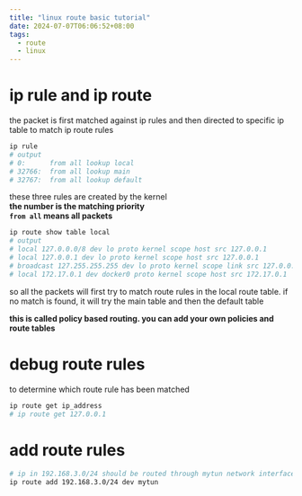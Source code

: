 ```yaml
---
title: "linux route basic tutorial"
date: 2024-07-07T06:06:52+08:00
tags:
  - route
  - linux
---
```


# ip rule and ip route

the packet is first matched against ip rules and then directed to specific ip table to match ip route rules

```sh
ip rule
# output
# 0:      from all lookup local
# 32766:  from all lookup main
# 32767:  from all lookup default
```

these three rules are created by the kernel \
**the number is the matching priority** \
**`from all` means all packets**

```sh
ip route show table local
# output
# local 127.0.0.0/8 dev lo proto kernel scope host src 127.0.0.1
# local 127.0.0.1 dev lo proto kernel scope host src 127.0.0.1
# broadcast 127.255.255.255 dev lo proto kernel scope link src 127.0.0.1
# local 172.17.0.1 dev docker0 proto kernel scope host src 172.17.0.1
```

so all the packets will first try to match route rules in the local route table. if no match is found, it will try the main table and then the default table

**this is called policy based routing. you can add your own policies and route tables**

# debug route rules

to determine which route rule has been matched

```bash
ip route get ip_address
# ip route get 127.0.0.1
```

# add route rules

```bash
# ip in 192.168.3.0/24 should be routed through mytun network interface
ip route add 192.168.3.0/24 dev mytun
```
